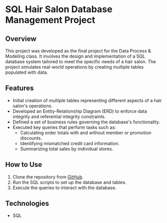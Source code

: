 # SQL Hair Salon Database Management Project

## Overview
This project was developed as the final project for the Data Process & Modeling class. It involves the design and implementation of a SQL database system tailored to meet the specific needs of a hair salon. The project simulates real-world operations by creating multiple tables populated with data.

## Features

- Initial creation of multiple tables representing different aspects of a hair salon's operations.
- Developed an Entity-Relationship Diagram (ERD) to enforce data integrity and referential integrity constraints.
- Defined a set of business rules governing the database's functionality.
- Executed key queries that perform tasks such as:
  - Calculating order totals with and without member or promotion discounts.
  - Identifying mismatched credit card information.
  - Summarizing total sales by individual stores.

## How to Use

1. Clone the repository from [GitHub](https://github.com/JoshuaStorm1017/SQLHairSalonProject/).
2. Run the SQL scripts to set up the database and tables.
3. Execute the queries to interact with the database.

## Technologies

- SQL

